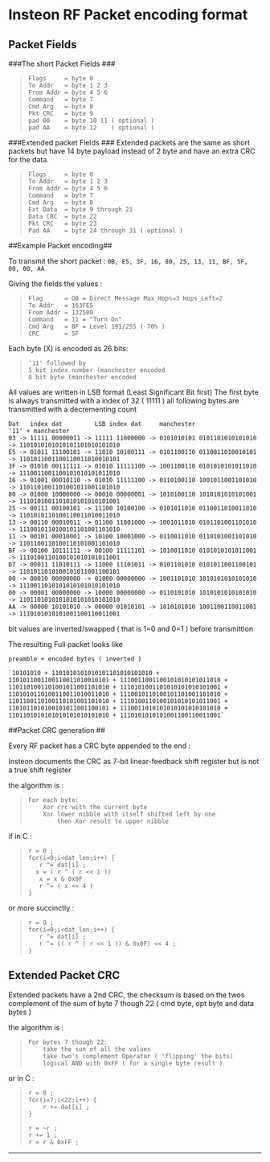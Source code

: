 # Insteon RF Packet encoding format #
## Packet Fields ##
###The short Packet Fields ###
>     Flags     = byte 0
>     To Addr   = byte 1 2 3
>     From Addr = byte 4 5 6
>     Command   = byte 7
>     Cmd Arg   = byte 8
>     Pkt CRC   = byte 9
>     pad 00    = byte 10 11 ( optional )
>     pad AA    = byte 12    ( optional )
    
###Extended packet Fields ###
Extended packets are the same as short packets but have 14 byte payload instead of 2 byte and have an extra CRC for the data.

>     Flags     = byte 0
>     To Addr   = byte 1 2 3
>     From Addr = byte 4 5 6
>     Command   = byte 7
>     Cmd Arg   = byte 8
>     Ext Data  = byte 9 through 21
>     Data CRC  = byte 22
>     Pkt CRC   = byte 23
>     Pad AA    = byte 24 through 31 ( optional )
 
##Example Packet encoding##
 
To transmit the short packet :
        `0B, E5, 3F, 16, 80, 25, 13, 11, BF, 5F, 00, 00, AA`
 
Giving the fields the values :
>     Flag      = OB = Direct Message Max_Hops=3 Hops_Left=2
>     To Addr   = 163FE5
>     From Addr = 132580
>     Command   = 11 = "Turn On"
>     Cmd Arg   = BF = Level 191/255 ( 70% )
>     CRC       = 5F
 
Each byte (X) is encoded as 26 bits: 
>     '11' followed by
>     5 bit index number (manchester encoded
>     8 bit byte (manchester encoded
 
All values are written in LSB format (Least Significant Bit first)
The first byte is always transmitted with a index of 32 ( 11111 )
all following bytes are transmitted with a decrementing count
 
    Dat   index dat         LSB index dat     manchester                     '11' + manchester
    03 -> 11111 00000011 -> 11111 11000000 -> 0101010101 0101101010101010 -> 1101010101010101101010101010
    E5 -> 01011 11100101 -> 11010 10100111 -> 0101100110 0110011010010101 -> 1101011001100110011010010101
    3F -> 01010 00111111 -> 01010 11111100 -> 1001100110 0101010101011010 -> 1110011001100101010101011010
    16 -> 01001 00010110 -> 01010 11111100 -> 0110100110 1001011001101010 -> 1101101001101001011001101010
    80 -> 01000 10000000 -> 00010 00000001 -> 1010100110 1010101010101001 -> 1110101001101010101010101001
    25 -> 00111 00100101 -> 11100 10100100 -> 0101011010 0110011010011010 -> 1101010110100110011010011010
    13 -> 00110 00010011 -> 01100 11001000 -> 1001011010 0101101001101010 -> 1110010110100101101001101010
    11 -> 00101 00010001 -> 10100 10001000 -> 0110011010 0110101001101010 -> 1101100110100110101001101010
    BF -> 00100 10111111 -> 00100 11111101 -> 1010011010 0101010101011001 -> 1110100110100101010101011001
    D7 -> 00011 11010111 -> 11000 11101011 -> 0101101010 0101011001100101 -> 1101011010100101011001100101
    00 -> 00010 00000000 -> 01000 00000000 -> 1001101010 1010101010101010 -> 1110011010101010101010101010
    00 -> 00001 00000000 -> 10000 00000000 -> 0110101010 1010101010101010 -> 1101101010101010101010101010
    AA -> 00000 10101010 -> 00000 01010101 -> 1010101010 1001100110011001 -> 1110101010101001100110011001
 
bit values are inverted/swapped ( that is 1=0 and 0=1 ) before transmittion
 
The resulting Full packet looks like 
 
    preamble + encoded bytes ( inverted )
 
    `10101010 + 1101010101010101101010101010 + 1101011001100110011010010101 + 1110011001100101010101011010 + 1101101001101001011001101010 + 1110101001101010101010101001 + 1101010110100110011010011010 + 1110010110100101101001101010 + 1101100110100110101001101010 + 1110100110100101010101011001 + 1101011010100101011001100101 + 1110011010101010101010101010 + 1101101010101010101010101010 + 1110101010101001100110011001`
 
 
##Packet CRC generation ##
 
Every RF packet has a CRC byte appended to the end :
 
Insteon documents the CRC as 7-bit linear-feedback shift register but is not a true shift register 
 
the algorithm is :
 
>     For each byte:
>         Xor crc with the current byte
>         Xor lower nibble with itself shifted left by one
>             then Xor result to upper nibble
 
 
if in C :
>     r = 0 ;
>     for(i=0;i<dat_len;i++) {
>        r ^= dat[i] ;
>       x = ( r ^ ( r << 1 ))
>        x = x & 0x0F
>        r ^= ( x << 4 )
>     }
 
or more succinctly :
>     r = 0 ;
>     for(i=0;i<dat_len;i++) {
>        r ^= dat[i] ;
>        r ^= (( r ^ ( r << 1 )) & 0x0F) << 4 ;
>     }
 
 
 
## Extended Packet CRC ##
 
Extended packets have a 2nd CRC, the checksum is based on the twos complement of the sum of byte 7 though 22 ( cmd byte, opt byte and data bytes )
 
the algorithm is :
>     For bytes 7 though 22:
>         take the sun of all the values 
>         take two's complement Operator ( 'flipping' the bits)
>         logical AND with 0xFF ( for a single byte result )
 
or in C :
>     r = 0 ;
>     for(i=7;i<22;i++) {
>         r += dat[i] ;
>     }
>
>     r = ~r ;
>     r += 1 ;
>     r = r & 0xFF ;
 
----
